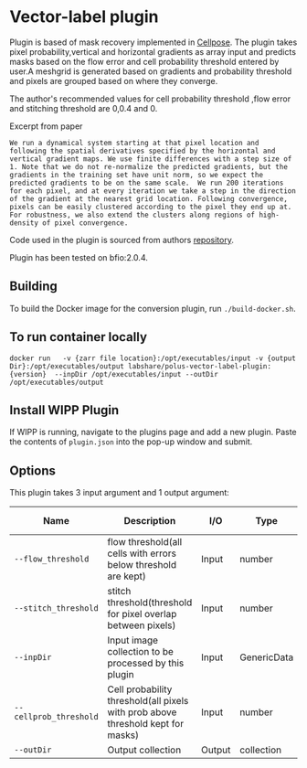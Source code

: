 # Vector-label plugin
Plugin is based of mask recovery implemented in [Cellpose](https://www.biorxiv.org/content/10.1101/2020.02.02.931238v1). 
The plugin takes pixel probability,vertical and horizontal gradients as array input and predicts masks based on the 
flow error and cell probability threshold entered by user.A meshgrid is generated based on gradients and probability 
threshold and pixels are grouped based on where they converge.
  
The author's recommended values for cell probability threshold ,flow error and stitching threshold are 0,0.4 and 0. 

Excerpt from paper
  
`We run a dynamical system starting at that pixel location and following the spatial derivatives specified by the horizontal and vertical gradient maps.
We use finite differences with a step size of 1. Note that we do not re-normalize the predicted gradients, but the gradients in the training set have unit norm, so we expect the predicted gradients to be on the same scale. 
We run 200 iterations for each pixel, and at every iteration we take a step in the direction of the gradient at the nearest grid location.
Following convergence, pixels can be easily clustered according to the pixel they end up at. For robustness, we also extend the clusters along regions of high-density of pixel convergence.`

Code used in the plugin is sourced from authors [repository](https://github.com/MouseLand/cellpose/tree/master/cellpose).

Plugin has been tested  on bfio:2.0.4.

## Building

To build the Docker image for the conversion plugin, run
`./build-docker.sh`.

## To run container locally
  `docker run   -v {zarr file location}:/opt/executables/input -v {output Dir}:/opt/executables/output labshare/polus-vector-label-plugin:{version}  --inpDir /opt/executables/input --outDir /opt/executables/output` 

## Install WIPP Plugin

If WIPP is running, navigate to the plugins page and add a new plugin. Paste the contents of `plugin.json` into the pop-up window and submit.

## Options

This plugin takes 3 input argument and 1 output argument:

| Name          | Description             | I/O    | Type   | Default values    |   
|---------------|-------------------------|--------|--------|--------|
| `--flow_threshold` | flow threshold(all cells with errors below threshold are kept)| Input | number | 0.8   | 
| `--stitch_threshold` | stitch threshold(threshold for pixel overlap between pixels) | Input | number |   0 | 
| `--inpDir` | Input image collection to be processed by this plugin | Input | GenericData | n/a  | 
| `--cellprob_threshold` | Cell probability threshold(all pixels with prob above threshold kept for masks) | Input | number |   0 | 
| `--outDir` | Output collection | Output | collection | n/a  | 

